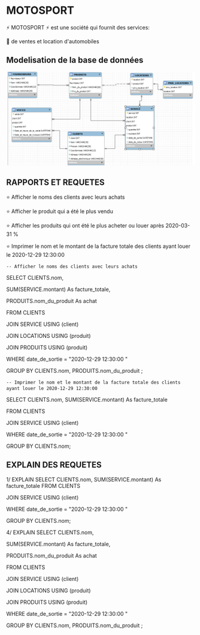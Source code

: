 
 # MOTOSPORT
 
:zap: MOTOSPORT :zap: est une société qui fournit des services:

:pushpin: de ventes et location d'automobiles 


 ## Modelisation de la base de données
 
![image](reverse_engenering_motosport.png)



## RAPPORTS ET REQUETES

:star: Afficher le noms des clients avec leurs achats 

:star: Afficher le produit qui a été le plus vendu

:star: Afficher les produits qui ont été le plus acheter ou louer après 2020-03-31 %

:star: Imprimer le nom et le montant de la facture totale des clients ayant louer le 2020-12-29 12:30:00 


    -- Afficher le noms des clients avec leurs achats 

 SELECT CLIENTS.nom,
 
 SUM(SERVICE.montant) As facture_totale, 
 
 PRODUITS.nom_du_produit As achat
 
 FROM CLIENTS
 
 JOIN SERVICE USING (client)
 
 JOIN LOCATIONS USING (produit)
 
 JOIN PRODUITS USING (produit)
 
 WHERE date_de_sortie = "2020-12-29 12:30:00 "
 
 GROUP BY CLIENTS.nom, PRODUITS.nom_du_produit ;

    -- Imprimer le nom et le montant de la facture totale des clients ayant louer le 2020-12-29 12:30:00 
     
SELECT CLIENTS.nom, SUM(SERVICE.montant) As facture_totale 

FROM CLIENTS

JOIN SERVICE USING (client)

WHERE date_de_sortie = "2020-12-29 12:30:00 "

GROUP BY CLIENTS.nom;


## EXPLAIN DES REQUETES

1/ 
EXPLAIN SELECT CLIENTS.nom, SUM(SERVICE.montant) As facture_totale FROM CLIENTS

JOIN SERVICE USING (client)

WHERE date_de_sortie = "2020-12-29 12:30:00 "

GROUP BY CLIENTS.nom;


 4/
 EXPLAIN SELECT CLIENTS.nom,
 
 SUM(SERVICE.montant) As facture_totale,  
 
 PRODUITS.nom_du_produit As achat
 
 FROM CLIENTS
 
 JOIN SERVICE USING (client)
 
 JOIN LOCATIONS USING (produit)
 
 JOIN PRODUITS USING (produit)
 
 WHERE date_de_sortie = "2020-12-29 12:30:00 "
 
 GROUP BY CLIENTS.nom, PRODUITS.nom_du_produit ;
 
 
